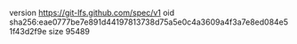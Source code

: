 version https://git-lfs.github.com/spec/v1
oid sha256:eae0777be7e891d44197813738d75a5e0c4a3609a4f3a7e8ed084e51f43d2f9e
size 95489

